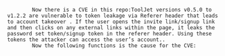 
            Now there is a CVE in this repo:ToolJet versions v0.5.0 to v1.2.2 are vulnerable to token leakage via Referer header that leads to account takeover . If the user opens the invite link/signup link and then clicks on any external links within the page, it leaks the password set token/signup token in the referer header. Using these tokens the attacker can access the user’s account..
            Now the following functions is the cause for the CVE:
            